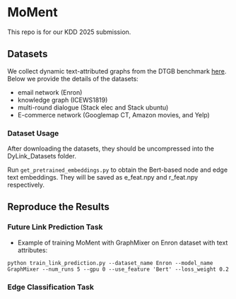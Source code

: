 # MoMent
This repo is for our KDD 2025 submission.

## Datasets
We collect dynamic text-attributed graphs from the DTGB benchmark [here](https://drive.google.com/drive/folders/1QFxHIjusLOFma30gF59_hcB19Ix3QZtk). Below we provide the details of the datasets:
- email network (Enron)
- knowledge graph (ICEWS1819)
-  multi-round dialogue (Stack elec and Stack ubuntu)
-  E-commerce network (Googlemap CT, Amazon movies, and Yelp)

### Dataset Usage

After downloading the datasets, they should be uncompressed into the DyLink_Datasets folder.

Run `get_pretrained_embeddings.py` to obtain the Bert-based node and edge text embeddings. They will be saved as e_feat.npy and r_feat.npy respectively.


## Reproduce the Results

### Future Link Prediction Task
  - Example of training MoMent with GraphMixer on Enron dataset with text attributes:
  ```
  python train_link_prediction.py --dataset_name Enron --model_name GraphMixer --num_runs 5 --gpu 0 --use_feature 'Bert' --loss_weight 0.2 
  ```

### Edge Classification Task
